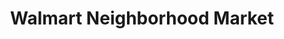 ---
title: "Walmart Neighborhood Market"
url: /summerville/walmart-neighborhood-market-central-avenue/
shop: Supermarkt
---